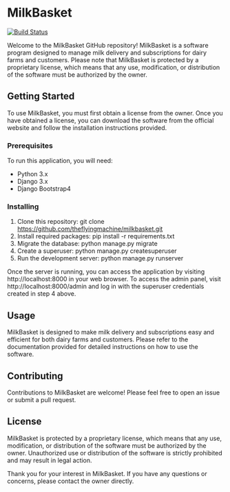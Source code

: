 # MilkBasket

[![Build Status](https://github.com/theflyingmachine/milkbasket/actions/workflows/main.yml/badge.svg)](https://github.com/theflyingmachine/milkbasket/actions/workflows/main.yml)

Welcome to the MilkBasket GitHub repository! MilkBasket is a software program designed to manage
milk delivery and subscriptions for dairy farms and customers. Please note that MilkBasket is
protected by a proprietary license, which means that any use, modification, or distribution of the
software must be authorized by the owner.

## Getting Started

To use MilkBasket, you must first obtain a license from the owner. Once you have obtained a
license, you can download the software from the official website and follow the installation
instructions provided.

### Prerequisites

To run this application, you will need:

- Python 3.x
- Django 3.x
- Django Bootstrap4

### Installing

1. Clone this repository: git clone https://github.com/theflyingmachine/milkbasket.git
2. Install required packages: pip install -r requirements.txt
3. Migrate the database: python manage.py migrate
4. Create a superuser: python manage.py createsuperuser
5. Run the development server: python manage.py runserver

Once the server is running, you can access the application by visiting http://localhost:8000 in
your web browser. To access the admin panel, visit http://localhost:8000/admin and log in with the
superuser credentials created in step 4 above.

## Usage

MilkBasket is designed to make milk delivery and subscriptions easy and efficient for both dairy
farms and customers. Please refer to the documentation provided for detailed instructions on how to
use the software.

## Contributing

Contributions to MilkBasket are welcome! Please feel free to open an issue or submit a pull
request.

## License

MilkBasket is protected by a proprietary license, which means that any use, modification, or
distribution of the software must be authorized by the owner. Unauthorized use or distribution of
the software is strictly prohibited and may result in legal action.

Thank you for your interest in MilkBasket. If you have any questions or concerns, please contact
the owner directly.
